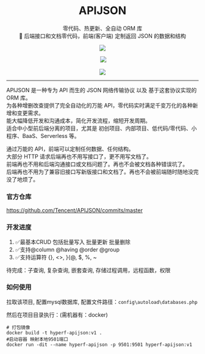 <h1 align="center" style="text-align:center;">
  APIJSON
</h1>

<p align="center">零代码、热更新、全自动 ORM 库<br />🚀 后端接口和文档零代码，前端(客户端) 定制返回 JSON 的数据和结构</p>

<p align="center" >
  <a href="https://github.com/APIJSON/APIJSON-Demo/tree/master/MySQL"><img src="https://img.shields.io/badge/MySQL-5.7%2B-brightgreen.svg?style=flat"></a>
</p>
<p align="center" >
  <img src="https://img.shields.io/badge/PHP-8.0%2B-brightgreen.svg?style=flat"></a>
</p>

<p align="center" >
  <img src="https://oscimg.oschina.net/oscnet/up-3299d6e53eb0534703a20e96807727fac63.png" />
</p>

---

APIJSON 是一种专为 API 而生的 JSON 网络传输协议 以及 基于这套协议实现的 ORM 库。<br />
为各种增删改查提供了完全自动化的万能 API，零代码实时满足千变万化的各种新增和变更需求。<br />
能大幅降低开发和沟通成本，简化开发流程，缩短开发周期。<br />
适合中小型前后端分离的项目，尤其是 初创项目、内部项目、低代码/零代码、小程序、BaaS、Serverless 等。<br />

通过万能的 API，前端可以定制任何数据、任何结构。<br />
大部分 HTTP 请求后端再也不用写接口了，更不用写文档了。<br />
前端再也不用和后端沟通接口或文档问题了。再也不会被文档各种错误坑了。<br />
后端再也不用为了兼容旧接口写新版接口和文档了。再也不会被前端随时随地没完没了地烦了。


### 官方仓库

https://github.com/Tencent/APIJSON/commits/master


### 开发进度

1. ✅最基本CRUD 包括批量写入 批量更新 批量删除
2. ✅支持@column @having @order @group
3. ✅支持运算符 {}, <>, }{@, $, %, ~

待完成：子查询, 复杂查询, 嵌套查询, 存储过程调用，远程函数，权限

### 如何使用 

拉取该项目, 配置mysql数据库, 配置文件路径：`config\autoload\databases.php`

然后在项目目录执行：(需机器有：docker)

```shell
# 打包镜像
docker build -t hyperf-apijson:v1 .
#启动容器 映射本地9501端口
docker run -dit --name hyperf-apijson -p 9501:9501 hyperf-apijson:v1
```
